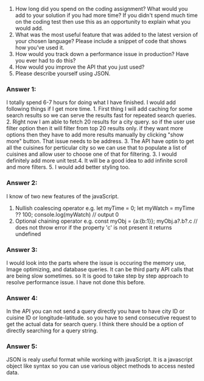 1. How long did you spend on the coding assignment? What would you add to your solution if you had more time? If you didn't spend much time on the coding test then use this as an opportunity to explain what you would add.
2. What was the most useful feature that was added to the latest version of your chosen language? Please include a snippet of code that shows how you've used it.
3. How would you track down a performance issue in production? Have you ever had to do this?
4. How would you improve the API that you just used?
5. Please describe yourself using JSON.

### Answer 1:

I totally spend 6-7 hours for doing what I have finished. I would add following things if I get more time. 1. First thing I will add caching for some search results so we can serve the results fast for repeated search queries. 2. Right now I am able to fetch 20 results for a city query. so if the user use filter option then it will filter from top 20 results only. if they want more options then they have to add more results manually by clicking "show more" button. That issue needs to be address. 3. The API have optin to get all the cuisines for perticular city so we can use that to populate a list of cuisines and allow user to choose one of that for filtering. 3. I would definitely add more unit test.4. It will be a good idea to add infinite scroll and more filters. 5. I would add better styling too.

### Answer 2:

I know of two new features of the javaScript.

1. Nullish coalescing operator e.g. let myTime = 0; let myWatch = myTime ?? 100; console.log(myWatch) // output 0
2. Optional chaining operator e.g. const myObj = {a:{b:1}}; myObj.a?.b?.c // does not throw error if the property 'c' is not present it returns undefined

### Answer 3:

I would look into the parts where the issue is occuring the memory use, Image optimizing, and database queries. It can be third party API calls that are being slow sometimes. so It is good to take step by step approach to resolve performance issue. I have not done this before.

### Answer 4:

In the API you can not send a query directly you have to have city ID or cuisine ID or longitude-latitude. so you have to send consecutive request to get the actual data for search query. I think there should be a option of directly searching for a query string.

### Answer 5:

JSON is realy useful format while working with javaScript. It is a javascript object like syntax so you can use various object methods to access nested data.
